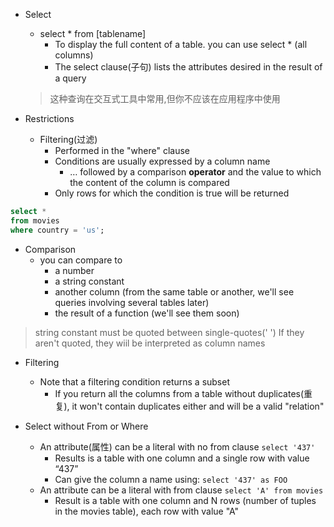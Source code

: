 - Select
	- select * from [tablename]
		- To display the full content of a table. you can use select * (all columns)
		- The select clause(子句) lists the attributes desired in the result of a query
	> 	这种查询在交互式工具中常用,但你不应该在应用程序中使用
	
- Restrictions
	- Filtering(过滤)
		- Performed in the "where" clause
		- Conditions are usually expressed by a column name
			- … followed by a comparison __operator__ and the value to which the content of the column is compared
		- Only rows for which the condition is true will be returned
```sql
select * 
from movies 
where country = 'us';
```

- Comparison
	- you can compare to 
		- a number
		- a string constant
		- another column (from the same table or another, we'll see queries involving several tables later)
		- the result of a function (we'll see them soon)

> string constant must be quoted between single-quotes(' ')
> 	If they aren't quoted, they wiil be interpreted as column names

- Filtering
	- Note that a filtering condition returns a subset
		- If you return all the columns from a table without duplicates(重复), it won't contain duplicates either and will be a valid "relation"

- Select without From or Where
	- An attribute(属性) can be a literal with no from clause
		`select '437'`
		- Results is a table with one column and a single row with value “437”
		- Can give the column a name using:
		`select '437' as FOO`
	- An attribute can be a literal with from clause
		`select 'A' from movies`
		- Result is a table with one column and N rows (number of tuples in the movies table), each row with value "A"